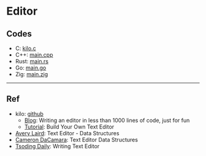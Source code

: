 # Editor

## Codes

- C: [kilo.c](c/kilo.c)
- C++: [main.cpp](cpp/main.cpp)
- Rust: [main.rs](rust/editor/src/main.rs)
- Go: [main.go](go/main.go)
- Zig: [main.zig](zig/src/main.zig)

---

## Ref

- kilo: [github](https://github.com/antirez/kilo)
  - [Blog](http://antirez.com/news/108): Writing an editor in less than 1000 lines of code, just for fun
  - [Tutorial](https://viewsourcecode.org/snaptoken/kilo/): Build Your Own Text Editor
- [Avery Laird](https://www.averylaird.com/programming/the%20text%20editor/2017/09/30/the-piece-table): Text Editor - Data Structures
- [Cameron DaCamara](https://cdacamar.github.io/data%20structures/algorithms/benchmarking/text%20editors/c++/editor-data-structures/): Text Editor Data Structures
- [Tsoding Daily](https://youtu.be/2UY_Am-Q-oI): Writing Text Editor
